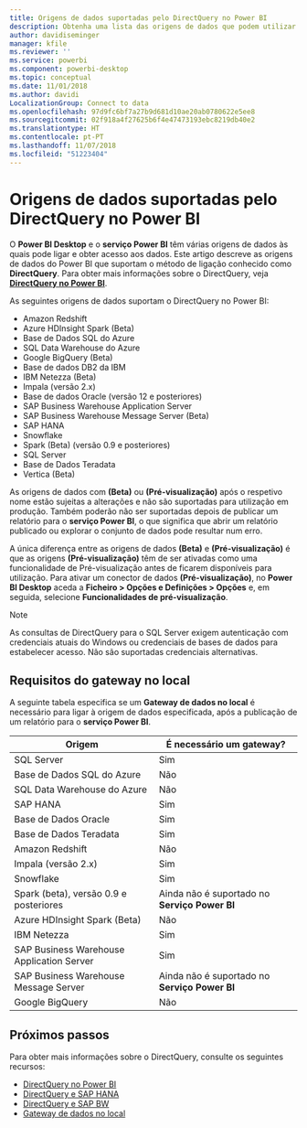 ```yaml
---
title: Origens de dados suportadas pelo DirectQuery no Power BI
description: Obtenha uma lista das origens de dados que podem utilizar o DirectQuery.
author: davidiseminger
manager: kfile
ms.reviewer: ''
ms.service: powerbi
ms.component: powerbi-desktop
ms.topic: conceptual
ms.date: 11/01/2018
ms.author: davidi
LocalizationGroup: Connect to data
ms.openlocfilehash: 97d9fc6bf7a27b9d681d10ae20ab0780622e5ee8
ms.sourcegitcommit: 02f918a4f27625b6f4e47473193ebc8219db40e2
ms.translationtype: HT
ms.contentlocale: pt-PT
ms.lasthandoff: 11/07/2018
ms.locfileid: "51223404"
---
```

# <a name="data-sources-supported-by-directquery-in-power-bi"></a>Origens de dados suportadas pelo DirectQuery no Power BI
O **Power BI Desktop** e o **serviço Power BI** têm várias origens de dados às quais pode ligar e obter acesso aos dados. Este artigo descreve as origens de dados do Power BI que suportam o método de ligação conhecido como **DirectQuery**. Para obter mais informações sobre o DirectQuery, veja [**DirectQuery no Power BI**](desktop-directquery-about.md).

As seguintes origens de dados suportam o DirectQuery no Power BI:

* Amazon Redshift
* Azure HDInsight Spark (Beta)
* Base de Dados SQL do Azure
* SQL Data Warehouse do Azure
* Google BigQuery (Beta)
* Base de dados DB2 da IBM
* IBM Netezza (Beta)
* Impala (versão 2.x)
* Base de dados Oracle (versão 12 e posteriores)
* SAP Business Warehouse Application Server
* SAP Business Warehouse Message Server (Beta)
* SAP HANA
* Snowflake
* Spark (Beta) (versão 0.9 e posteriores)
* SQL Server
* Base de Dados Teradata
* Vertica (Beta)

As origens de dados com **(Beta)** ou **(Pré-visualização)** após o respetivo nome estão sujeitas a alterações e não são suportadas para utilização em produção. Também poderão não ser suportadas depois de publicar um relatório para o **serviço Power BI**, o que significa que abrir um relatório publicado ou explorar o conjunto de dados pode resultar num erro.

A única diferença entre as origens de dados **(Beta)** e **(Pré-visualização)** é que as origens **(Pré-visualização)** têm de ser ativadas como uma funcionalidade de Pré-visualização antes de ficarem disponíveis para utilização. Para ativar um conector de dados **(Pré-visualização)**, no **Power BI Desktop** aceda a **Ficheiro > Opções e Definições > Opções** e, em seguida, selecione **Funcionalidades de pré-visualização**.

> [!NOTE]
> As consultas de DirectQuery para o SQL Server exigem autenticação com credenciais atuais do Windows ou credenciais de bases de dados para estabelecer acesso. Não são suportadas credenciais alternativas.
>

## <a name="on-premises-gateway-requirements"></a>Requisitos do gateway no local
A seguinte tabela especifica se um **Gateway de dados no local** é necessário para ligar à origem de dados especificada, após a publicação de um relatório para o **serviço Power BI**.

| Origem | É necessário um gateway? |
| --- | --- |
| SQL Server |Sim |
| Base de Dados SQL do Azure |Não |
| SQL Data Warehouse do Azure |Não |
| SAP HANA |Sim |
| Base de Dados Oracle |Sim |
| Base de Dados Teradata |Sim |
| Amazon Redshift |Não |
| Impala (versão 2.x) |Sim |
| Snowflake |Sim |
| Spark (beta), versão 0.9 e posteriores |Ainda não é suportado no **Serviço Power BI** |
| Azure HDInsight Spark (Beta) |Não |
| IBM Netezza |Sim |
| SAP Business Warehouse Application Server |Sim |
| SAP Business Warehouse Message Server |Ainda não é suportado no **Serviço Power BI** |
| Google BigQuery |Não |


## <a name="next-steps"></a>Próximos passos
Para obter mais informações sobre o DirectQuery, consulte os seguintes recursos:

* [DirectQuery no Power BI](desktop-directquery-about.md)
* [DirectQuery e SAP HANA](desktop-directquery-sap-hana.md)
* [DirectQuery e SAP BW](desktop-directquery-sap-bw.md)
* [Gateway de dados no local](service-gateway-onprem.md)


